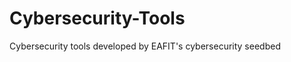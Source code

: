 Cybersecurity-Tools
===================

Cybersecurity tools developed by EAFIT's cybersecurity seedbed
